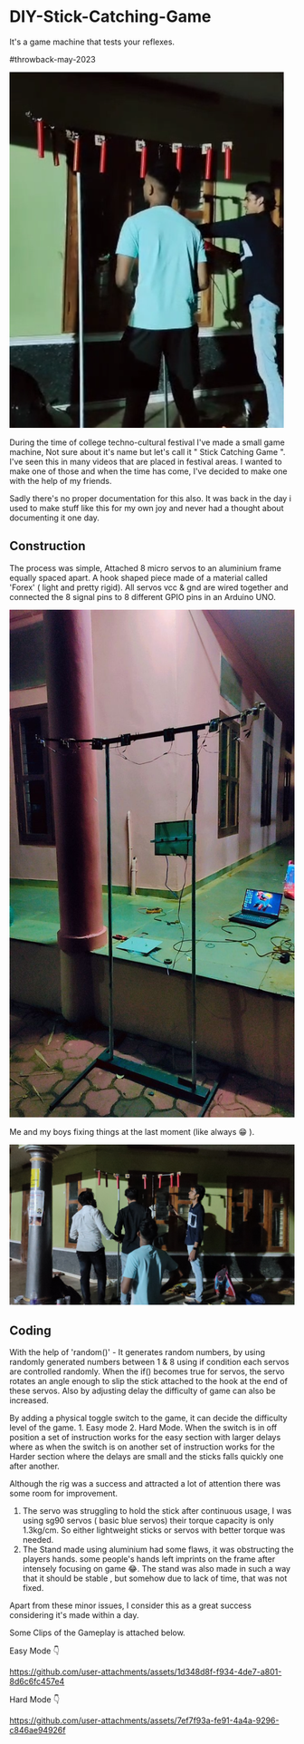 # DIY-Stick-Catching-Game
It's a game machine that tests your reflexes.


#throwback-may-2023

![image alt](https://github.com/Anandhu-Sudha/DIY-Stick-Catching-Game/blob/e082bec50591835b414cc214d53c8455862b65d3/pictures/Screenshot%202025-02-01%20225637.png)

During the time of college techno-cultural festival I've made a small game machine, Not sure about it's name but let's call it  " Stick Catching Game ". I've seen this in many videos that are placed in festival areas. I wanted to make one of those and when the time has come, I've decided to make one with the help of my friends.

Sadly there's no proper documentation for this also. It was back in the day i used to make stuff like this for my own joy and never had a thought about documenting it one day.

<b>Construction</b>
------------------

The process was simple, Attached 8 micro servos to an aluminium frame equally spaced apart. A hook shaped piece made of a material called 'Forex' ( light and pretty rigid). All servos vcc & gnd are wired together and connected the 8 signal pins to 8 different GPIO pins in an Arduino UNO. 

![image alt](https://github.com/Anandhu-Sudha/DIY-Stick-Catching-Game/blob/e082bec50591835b414cc214d53c8455862b65d3/pictures/WhatsApp%20Image%202025-02-01%20at%2023.03.33_d1a00daf.jpg)

Me and my boys fixing things at the last moment (like always 😁 ).

![image alt](https://github.com/Anandhu-Sudha/DIY-Stick-Catching-Game/blob/fd602a7df13a1b1446394a8c52a9e085b30b0ce2/pictures/WhatsApp%20Image%202025-01-28%20at%2022.30.44_dab69a05.jpg)


<b>Coding</b>
-------------
With the help of 'random()' - It generates random numbers, by using randomly generated numbers between 1 & 8 using if condition each servos are controlled randomly.
When the if() becomes true for servos, the servo rotates an angle enough to slip the stick attached to the hook at the end of these servos.
Also by adjusting delay the difficulty of game can also be increased.

By adding a physical toggle switch to the game, it can decide the difficulty level of the game. 1. Easy mode 2. Hard Mode.
When the switch is in off position a set of instruction works for the easy section with larger delays where as when the switch is on another set of instruction works for the Harder section where the delays are small and the sticks falls quickly one after another.

Although the rig was a success and attracted a lot of attention there was some room for improvement.
1. The servo was struggling to hold the stick after continuous usage, I was using sg90 servos ( basic blue servos) their torque capacity is only 1.3kg/cm. So either lightweight sticks or servos with better torque was needed.
2. The Stand made using aluminium had some flaws, it was obstructing the players hands. some people's hands left imprints on the frame after intensely focusing on game 😂. The stand was also made in such a way that it should be stable , but somehow due to lack of time, that was not fixed.

Apart from these minor issues, I consider this as a great success considering it's made within a day.

Some Clips of the Gameplay is attached below.

Easy Mode 👇

https://github.com/user-attachments/assets/1d348d8f-f934-4de7-a801-8d6c6fc457e4

Hard Mode 👇

https://github.com/user-attachments/assets/7ef7f93a-fe91-4a4a-9296-c846ae94926f


